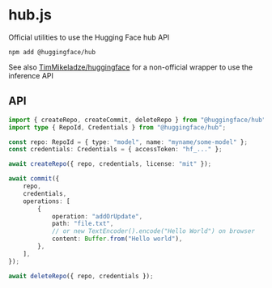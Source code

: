 # hub.js

Official utilities to use the Hugging Face hub API

```
npm add @huggingface/hub
```

See also [TimMikeladze/huggingface](https://github.com/TimMikeladze/huggingface) for a non-official wrapper to use the inference API

## API

```ts
import { createRepo, createCommit, deleteRepo } from "@huggingface/hub";
import type { RepoId, Credentials } from "@huggingface/hub";

const repo: RepoId = { type: "model", name: "myname/some-model" };
const credentials: Credentials = { accessToken: "hf_..." };

await createRepo({ repo, credentials, license: "mit" });

await commit({
	repo,
	credentials,
	operations: [
		{
			operation: "addOrUpdate",
			path: "file.txt",
			// or new TextEncoder().encode("Hello World") on browser
			content: Buffer.from("Hello world"),
		},
	],
});

await deleteRepo({ repo, credentials });
```

